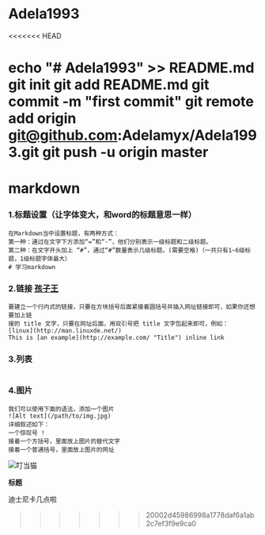 # Adela1993
<<<<<<< HEAD

echo "# Adela1993" >> README.md
git init
git add README.md
git commit -m "first commit"
git remote add origin git@github.com:Adelamyx/Adela1993.git
git push -u origin master
=======
# markdown

### 1.**标题设置（让字体变大，和word的标题意思一样）**
```
在Markdown当中设置标题，有两种方式：
第一种：通过在文字下方添加“=”和“-”，他们分别表示一级标题和二级标题。
第二种：在文字开头加上 “#”，通过“#”数量表示几级标题。(需要空格)（一共只有1~6级标题，1级标题字体最大）
# 学习markdown
```
### 2.**链接** [孩子王](http://www.haiziwang.com/ "孩子王母婴商店")
```
要建立一个行内式的链接，只要在方块括号后面紧接着圆括号并插入网址链接即可，如果你还想要加上链
接的 title 文字，只要在网址后面，用双引号把 title 文字包起来即可，例如：
[linux](http://man.linuxde.net/)
This is [an example](http://example.com/ "Title") inline link
```

### 3.**列表**
```

```

### 4.**图片**
```
我们可以使用下面的语法，添加一个图片
![Alt text](/path/to/img.jpg)
详细叙述如下：
一个惊叹号 !
接着一个方括号，里面放上图片的替代文字
接着一个普通括号，里面放上图片的网址
```
![叮当猫](https://image.baidu.com/search/detail?ct=503316480&z=0&ipn=d&word=%E5%8F%AE%E5%BD%93%E7%8C%AB&hs=2&pn=9&spn=0&di=72538575450&pi=0&rn=1&tn=baiduimagedetail&is=0%2C0&ie=utf-8&oe=utf-8&cl=2&lm=-1&cs=2752419313%2C1353938246&os=3070361721%2C1181820449&simid=3296009264%2C28180294&adpicid=0&lpn=0&ln=30&fr=ala&fm=&sme=&cg=&bdtype=0&oriquery=%E5%8F%AE%E5%BD%93%E7%8C%AB&objurl=http%3A%2F%2Fimgb.mumayi.com%2Fandroid%2Fimg_mumayi%2F2014%2F07%2F22%2F52%2F524639%2Fnologo%2Fnologo_pic_524639_23dbda.jpg&fromurl=ippr_z2C%24qAzdH3FAzdH3Fooo_z%26e3B474wyt_z%26e3Bv54AzdH3Fwg165t1-cd9mnl_z%26e3Bip4s&gsm=0)

**标题**

迪士尼卡几点啦
>>>>>>> 20002d45986998a1778daf6a1ab2c7ef3f9e9ca0
